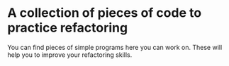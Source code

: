 # A collection of pieces of code to practice refactoring

You can find pieces of simple programs here you can work on. These will help you to improve your refactoring skills.
